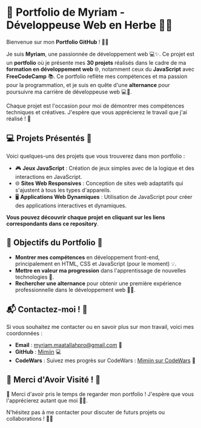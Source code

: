# 🦄 Portfolio de Myriam - Développeuse Web en Herbe 🌸✨

Bienvenue sur mon **Portfolio GitHub** ! 🎉🌟

Je suis **Myriam**, une passionnée de développement web 💻✨. Ce projet est un **portfolio** où je présente mes **30 projets** réalisés dans le cadre de ma **formation en développement web** 🌐, notamment ceux du **JavaScript** avec **FreeCodeCamp** 📚. Ce portfolio reflète mes compétences et ma passion pour la programmation, et je suis en quête d'une **alternance** pour poursuivre ma carrière de développeuse web 💻🚀.

Chaque projet est l'occasion pour moi de démontrer mes compétences techniques et créatives. J'espère que vous apprécierez le travail que j'ai réalisé ! 💖

## 💻 Projets Présentés 📝

Voici quelques-uns des projets que vous trouverez dans mon portfolio :
- 🎮 **Jeux JavaScript** : Création de jeux simples avec de la logique et des interactions en JavaScript.
- 🌐 **Sites Web Responsives** : Conception de sites web adaptatifs qui s'ajustent à tous les types d'appareils.
- 🖥️ **Applications Web Dynamiques** : Utilisation de JavaScript pour créer des applications interactives et dynamiques.

**Vous pouvez découvrir chaque projet en cliquant sur les liens correspondants dans ce repository**.

## 🎯 Objectifs du Portfolio 🎯

- **Montrer mes compétences** en développement front-end, principalement en HTML, CSS et JavaScript (pour le moment) 💡.
- **Mettre en valeur ma progression** dans l'apprentissage de nouvelles technologies 🚀.
- **Rechercher une alternance** pour obtenir une première expérience professionnelle dans le développement web 🌱💼.

## 📬 Contactez-moi ! 💌

Si vous souhaitez me contacter ou en savoir plus sur mon travail, voici mes coordonnées :

- **Email** : myriam.maatallahpro@gmail.com 📧
- **GitHub** : [Mimiin](https://github.com/Mimiin) 💻
- **CodeWars** : Suivez mes progrès sur CodeWars : [Mimiin sur CodeWars](https://www.codewars.com/users/Mimiin) 🏅

## 💖 Merci d'Avoir Visité ! 🌸

🌸 Merci d'avoir pris le temps de regarder mon portfolio ! J'espère que vous l'apprécierez autant que moi 💖✨. 

N'hésitez pas à me contacter pour discuter de futurs projets ou collaborations ! 🦄✨
